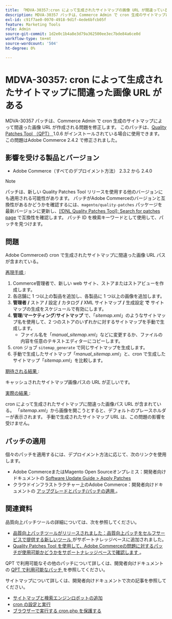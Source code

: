 ```yaml
---
title: 「MDVA-30357:cron によって生成されたサイトマップの画像 URL が間違っている」
description: MDVA-30357 パッチは、Commerce Admin で cron 生成のサイトマップによって間違った画像 URL が作成される問題を修正します。 このパッチは、[Quality Patches Tool （QPT） ] （/help/announcements/adobe-commerce-announcements/magento-quality-patches-released-new-tool-to-self-serve-quality-patches.md） 1.0.6 がインストールされている場合に利用できます。 この問題はAdobe Commerce 2.4.2 で修正されました。
exl-id: c91f7ae0-0970-4918-9d1f-4ede6bfcb05f
feature: Marketing Tools
role: Admin
source-git-commit: 1d2e0c1b4a8e3d79a362500ee3ec7bde84a6ce0d
workflow-type: tm+mt
source-wordcount: '504'
ht-degree: 0%

---
```


# MDVA-30357: cron によって生成されたサイトマップに間違った画像 URL がある

MDVA-30357 パッチは、Commerce Admin で cron 生成のサイトマップによって間違った画像 URL が作成される問題を修正します。 このパッチは、[Quality Patches Tool （QPT） ](/help/announcements/adobe-commerce-announcements/magento-quality-patches-released-new-tool-to-self-serve-quality-patches.md)1.0.6 がインストールされている場合に使用できます。 この問題はAdobe Commerce 2.4.2 で修正されました。

## 影響を受ける製品とバージョン

* Adobe Commerce（すべてのデプロイメント方法） 2.3.2 から 2.4.0

>[!NOTE]
>
>パッチは、新しい Quality Patches Tool リリースを使用する他のバージョンにも適用される可能性があります。 パッチがAdobe Commerceのバージョンと互換性があるかどうかを確認するには、`magento/quality-patches` パッケージを最新バージョンに更新し、[[!DNL Quality Patches Tool]: Search for patches page](https://devdocs.magento.com/quality-patches/tool.html#patch-grid) で互換性を確認します。 パッチ ID を検索キーワードとして使用して、パッチを見つけます。

## 問題

Adobe Commerceの cron で生成されたサイトマップに間違った画像 URL パスが含まれている。

<u> 再現手順 </u>:

1. Commerce管理者で、新しい web サイト、ストアまたはストアビューを作成します。
1. 各店舗に 1 つ以上の製品を追加し、各製品に 1 つ以上の画像を追加します。
1. **管理者** **/** ストア **/** 設定 **/** カタログ **/** XML サイトマップ **/** 生成設定 **で** サイトマップの生成をスケジュールで有効にします。
1. **管理**/**マーケティング**/**サイトマップ** で、「*sitemap.xml*」のようなサイトマップ名を使用して、2 つのストアのいずれかに対するサイトマップを手動で生成します。
   * ファイル名を「*manual\_sitemap.xml*」などに変更するか、ファイルの内容を任意のテキストエディターにコピーします。
1. cron ジョブ `sitemap_generate` で同じサイトマップを生成します。
1. 手動で生成したサイトマップ「*manual\_sitemap.xml*」と、cron で生成したサイトマップ「*sitemap.xml*」を比較します。

<u> 期待される結果 </u>:

キャッシュされたサイトマップ画像パスの URL が正しいです。

<u> 実際の結果 </u>:

cron によって生成されたサイトマップに間違った画像パス URL が含まれている。 「*sitemap.xml*」から画像を開こうとすると、デフォルトのプレースホルダーが表示されます。 手動で生成されたサイトマップ URL は、この問題の影響を受けません。

## パッチの適用

個々のパッチを適用するには、デプロイメント方法に応じて、次のリンクを使用します。

* Adobe CommerceまたはMagento Open Sourceオンプレミス：開発者向けドキュメントの [Software Update Guide > Apply Patches](https://devdocs.magento.com/guides/v2.4/comp-mgr/patching/mqp.html)
* クラウドインフラストラクチャー上のAdobe Commerce：開発者向けドキュメントの [ アップグレードとパッチ/パッチの適用 ](https://devdocs.magento.com/cloud/project/project-patch.html)。

## 関連資料

品質向上パッチツールの詳細については、次を参照してください。

* [ 品質向上パッチツールがリリースされました：品質向上パッチをセルフサービスで提供する新しいツール ](/help/announcements/adobe-commerce-announcements/magento-quality-patches-released-new-tool-to-self-serve-quality-patches.md) がサポートナレッジベースに追加されました。
* [Quality Patches Tool を使用して、Adobe Commerceの問題に対するパッチが使用可能かどうかをサポートナレッジベースで確認します ](/help/support-tools/patches-available-in-qpt-tool/check-patch-for-magento-issue-with-magento-quality-patches.md)。

QPT で利用可能なその他のパッチについて詳しくは、開発者向けドキュメントの [QPT で利用可能なパッチ ](https://devdocs.magento.com/quality-patches/tool.html#patch-grid) を参照してください。

サイトマップについて詳しくは、開発者向けドキュメントで次の記事を参照してください。

* [ サイトマップと検索エンジンロボットの追加 ](https://devdocs.magento.com/cloud/trouble/robots-sitemap.html)
* [cron の設定と実行 ](https://devdocs.magento.com/guides/v2.4/config-guide/cli/config-cli-subcommands-cron.html)
* [ ブラウザーで実行する cron.php を保護する ](https://devdocs.magento.com/guides/v2.4/config-guide/secy/secy-cron.html)

